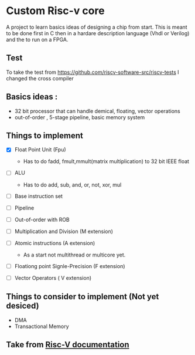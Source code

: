 # Custom Risc-v core 

A project to learn basics ideas of designing a chip from start. 
This is meant to be done first in C then in a hardare description language
(Vhdl or Verilog) and the to run on a FPGA.

## Test  
To take the test from https://github.com/riscv-software-src/riscv-tests I changed the cross compiler 
## Basics ideas : 
- 32 bit processor that can handle demical, floating, vector operations
- out-of-order , 5-stage pipeline, basic memory system 

## Things to implement
- [x] Float Point Unit (Fpu) 
  - Has to do fadd, fmult,mmult(matrix multiplication) to 32 bit IEEE float
- [ ] ALU 
  - Has to do add, sub, and, or, not, xor, mul
- [ ] Base instruction set
- [ ] Pipeline
- [ ] Out-of-order with ROB
- [ ] Multiplication and Division (M extension)
- [ ] Atomic instructions (A extension)
  - As a start not multithread or multicore yet.
- [ ] Floationg point Signle-Precision (F extension)
- [ ] Vector Operators ( V extension) 


## Things to consider to implement (Not yet desiced) 
- DMA
- Transactional Memory

## Take from [Risc-V documentation](https://riscv.org/wp-content/uploads/2017/05/riscv-spec-v2.2.pdf)
